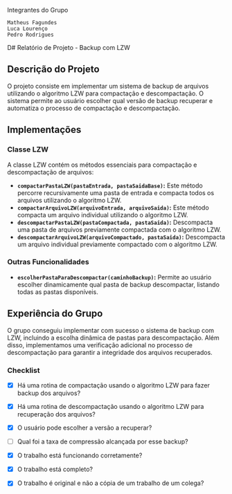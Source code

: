 Integrantes do Grupo

    Matheus Fagundes
    Luca Lourenço
    Pedro Rodrigues

D# Relatório de Projeto - Backup com LZW

## Descrição do Projeto

O projeto consiste em implementar um sistema de backup de arquivos utilizando o algoritmo LZW para compactação e descompactação. O sistema permite ao usuário escolher qual versão de backup recuperar e automatiza o processo de compactação e descompactação.

## Implementações

### Classe LZW

A classe LZW contém os métodos essenciais para compactação e descompactação de arquivos:

- **`compactarPastaLZW(pastaEntrada, pastaSaidaBase)`:** Este método percorre recursivamente uma pasta de entrada e compacta todos os arquivos utilizando o algoritmo LZW.
- **`compactarArquivoLZW(arquivoEntrada, arquivoSaida)`:** Este método compacta um arquivo individual utilizando o algoritmo LZW.
- **`descompactarPastaLZW(pastaCompactada, pastaSaida)`:** Descompacta uma pasta de arquivos previamente compactada com o algoritmo LZW.
- **`descompactarArquivoLZW(arquivoCompactado, pastaSaida)`:** Descompacta um arquivo individual previamente compactado com o algoritmo LZW.

### Outras Funcionalidades

- **`escolherPastaParaDescompactar(caminhoBackup)`:** Permite ao usuário escolher dinamicamente qual pasta de backup descompactar, listando todas as pastas disponíveis.

## Experiência do Grupo

O grupo conseguiu implementar com sucesso o sistema de backup com LZW, incluindo a escolha dinâmica de pastas para descompactação.
Além disso, implementamos uma verificação adicional no processo de descompactação para garantir a integridade dos arquivos recuperados.

### Checklist

- [x] Há uma rotina de compactação usando o algoritmo LZW para fazer backup dos arquivos?
- [x] Há uma rotina de descompactação usando o algoritmo LZW para recuperação dos arquivos?
- [x] O usuário pode escolher a versão a recuperar?
- [ ] Qual foi a taxa de compressão alcançada por esse backup?
- [x] O trabalho está funcionando corretamente?
- [x] O trabalho está completo?
- [x] O trabalho é original e não a cópia de um trabalho de um colega?

